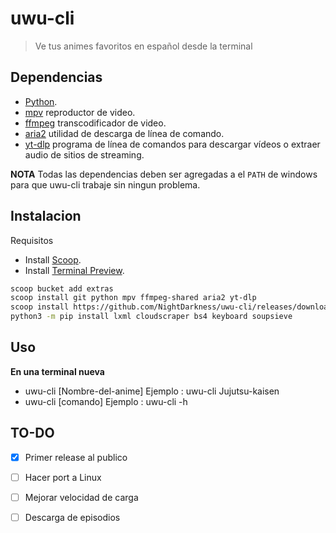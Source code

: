 # uwu-cli
>Ve tus animes favoritos en español desde la terminal

 ## Dependencias

 - [Python](https://www.python.org/downloads/).
 - [mpv](https://sourceforge.net/projects/mpv-player-windows/files/64bit-v3/) reproductor de video.
 - [ffmpeg](https://ffmpeg.org/download.html) transcodificador de video.
 - [aria2](https://aria2.github.io/) utilidad de descarga de línea de comando.
 - [yt-dlp](https://github.com/yt-dlp/yt-dlp) programa de línea de comandos para descargar vídeos o extraer audio de sitios de streaming.

 **NOTA** Todas las dependencias deben ser agregadas a el `PATH` de windows para que uwu-cli trabaje sin ningun problema.

 ## Instalacion

 Requisitos
 - Install <a href="https://scoop.sh/" target='_blank'>Scoop</a>.
 - Install <a href="https://apps.microsoft.com/detail/9n8g5rfz9xk3?hl=en-us&gl=US" target='_blank'>Terminal Preview</a>.

 ```sh
 scoop bucket add extras
 scoop install git python mpv ffmpeg-shared aria2 yt-dlp
 scoop install https://github.com/NightDarkness/uwu-cli/releases/download/0.1/uwu-cli.json
 python3 -m pip install lxml cloudscraper bs4 keyboard soupsieve
 ```

## Uso

 **En una terminal nueva**

- uwu-cli [Nombre-del-anime]    Ejemplo : uwu-cli Jujutsu-kaisen
- uwu-cli [comando]             Ejemplo : uwu-cli -h

## TO-DO

- [x] Primer release al publico
- [ ] Hacer port a Linux
- [ ] Mejorar velocidad de carga
- [ ] Descarga de episodios


